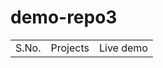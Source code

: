 # demo-repo3

<table>
  <tr>
    <td>S.No.</td>
    <td>Projects</td>
    <td>Live demo</td>
  </tr>
</table>
